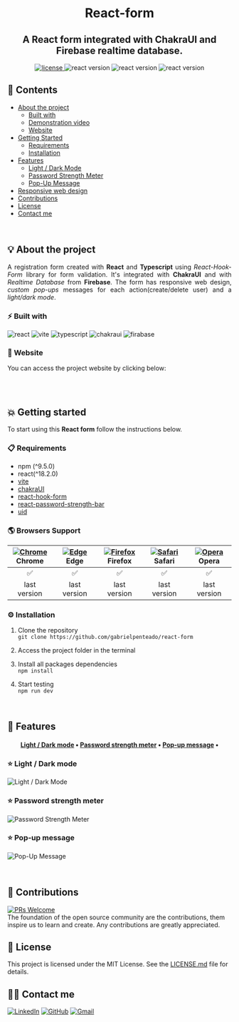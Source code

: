 <h1 align="center">
   <strong>React-form</strong>
</h1>

<h2 align="center">
  A React form integrated with ChakraUI and Firebase realtime database.  
</h2>

<div align="center">
  <a href="https://github.com/gabrielpenteado/react-form_chakra-firebase/blob/main/LICENSE.md">
    <img src="https://img.shields.io/github/license/gabrielpenteado/react-form?color=informational&style=flat-square" alt="license"/>
  </a>

  <img src="https://img.shields.io/static/v1?label=npm&message=v9.5.0&color=informational&style=flat-square" alt="react version">

  <img src="https://img.shields.io/static/v1?label=react&message=v18.2.0&color=informational&style=flat-square" alt="react version">
  
  <img src="https://img.shields.io/static/v1?label=firebase&message=v9.18.0&color=informational&style=flat-square" alt="react version">

  <!-- <img src="https://img.shields.io/website?down_color=red&down_message=offline&style=flat-square&up_color=008000&up_message=online&url=https%3A%2F%2Fmydearpage.herokuapp.com" alt="website status"> -->
</div>

## 📑 Contents 
- [About the project](#-about-the-project)
  - [Built with](#-built-with)
  - [Demonstration video](#-demonstration-video)
  - [Website](#-website)
- [Getting Started](#-getting-started)
  - [Requirements](#-requirements)
  - [Installation](#-installation)
- [Features](#-features)
  - [Light / Dark Mode](#-light-dark-mode)
  - [Password Strength Meter](#-password-strength-meter)
  - [Pop-Up Message](#-pop-up-message)
- [Responsive web design](#-responsive-web-design)
- [Contributions](#-contributions)
- [License](#-license)
- [Contact me](#-contact-me)
<br>

## 💡 About the project
<p align="justify"> 
   A registration form created with <strong>React</strong> and <strong>Typescript</strong> using 
   <em>React-Hook-Form</em> library for form validation.
   It's integrated with <strong>ChakraUI</strong> and with <em>Realtime Database</em> from <strong>Firebase</strong>.
   The form has responsive web design, <em>custom pop-ups</em> messages for each action(create/delete user) and a 
   <em>light/dark mode</em>.
</p>

### ⚡ Built with
![react](https://img.shields.io/badge/React-20232A?style=flat-sqaure&logo=react&logoColor=61DAFB)
![vite](https://img.shields.io/badge/Vite-B73BFE?style=flat-square&logo=vite&logoColor=FFD62E)
![typescript](https://img.shields.io/badge/TypeScript-007ACC?style=flat-square&logo=typescript&logoColor=white)
![chakraui](https://img.shields.io/badge/Chakra--UI-319795?style=flat-square&logo=chakra-ui&logoColor=white)
![firabase](https://img.shields.io/badge/firebase-ffca28?style=flat-square&logo=firebase&logoColor=black)

### 🔗 Website
You can access the project website by clicking below:

<!-- [![Website shields.io](https://img.shields.io/website?down_color=red&down_message=DOWN&style=for-the-badge&up_color=green&up_message=UP&url=https%3A%2F%2Fmydearpage.cyclic.app)](https://mydearpage.cyclic.app) -->
<br>
<br>

## 💥 Getting started
To start using this <strong>React form</strong> follow the instructions below.

### 📋 Requirements
- npm (^9.5.0)
- react(^18.2.0)
- [vite](https://vitejs.dev/guide/)
- [chakraUI](https://chakra-ui.com/getting-started/vite-guide)
- [react-hook-form](https://react-hook-form.com/get-started)
- [react-password-strength-bar](https://www.npmjs.com/package/react-password-strength-bar)
- [uid](https://www.npmjs.com/package/uid)

### 🌎 Browsers Support
[<img src="https://raw.githubusercontent.com/alrra/browser-logos/main/src/chrome/chrome_24x24.png" alt="Chrome" />](https://www.google.com/intl/en/chrome/)<br> Chrome | [<img src="https://raw.githubusercontent.com/alrra/browser-logos/main/src/edge/edge_24x24.png" alt="Edge" />](https://www.microsoft.com/en-us/edge)<br> Edge | [<img src="https://raw.githubusercontent.com/alrra/browser-logos/main/src/firefox/firefox_24x24.png" alt="Firefox" />](https://www.mozilla.org/en-US/firefox/new/)<br> Firefox | [<img src="https://raw.githubusercontent.com/alrra/browser-logos/main/src/safari/safari_24x24.png" alt="Safari" />](https://www.apple.com/br/safari/)<br> Safari | [<img src="https://raw.githubusercontent.com/alrra/browser-logos/main/src/opera/opera_24x24.png" alt="Opera" />](https://www.opera.com)<br> Opera 
|:------------:|:------------:|:-----------: |:------------:|:------------:|
|      ✅      |      ✅      |     ✅      |      ✅      |      ✅      |
| last version | last version | last version | last version | last version |


### ⚙️ Installation
1. Clone the repository<br>
`git clone https://github.com/gabrielpenteado/react-form`

2. Access the project folder in the terminal

3. Install all packages dependencies<br> 
`npm install`

4. Start testing<br>
`npm run dev`
<br>

## 🌌 Features
<h4 align="center">
 <a href="#-light-dark-mode">Light / Dark mode</a> •
 <a href="#-password-strength-meter">Password strength meter</a> • 
 <a href="#-pop-up-message">Pop-up message</a> • 
</h4>

### ⭐ Light / Dark mode
![Light / Dark Mode](https://raw.githubusercontent.com/gabrielpenteado/react-form/main/src/assets/light-dark.jpg)

### ⭐ Password strength meter
![Password Strength Meter](https://raw.githubusercontent.com/gabrielpenteado/react-form/main/src/assets/password.gif)<br>

### ⭐ Pop-up message
![Pop-Up Message](https://raw.githubusercontent.com/gabrielpenteado/react-form/main/src/assets/pop-ups.jpg)

<br>

## 🤝 Contributions
[![PRs Welcome](https://img.shields.io/badge/PRs-welcome-brightgreen.svg?style=flat-square)](http://makeapullrequest.com)<br>
The foundation of the open source community are the contributions, them inspire us to learn and create. Any contributions are greatly appreciated.

## 📄 License
This project is licensed under the MIT License. See the [LICENSE.md](https://github.com/gabrielpenteado/react-form/blob/main/LICENSE.md) file for details.

## 🙋‍♂️ Contact me
[![LinkedIn](https://img.shields.io/badge/LinkedIn-0077B5?style=flat-square&logo=linkedin&logoColor=white)](https://www.linkedin.com/in/gabriel-penteado)
[![GitHub](https://img.shields.io/badge/GitHub-100000?style=flat-square&logo=github&logoColor=white)](https://github.com/gabrielpenteado)
[![Gmail](https://img.shields.io/badge/gabripenteado@gmail.com-D14836?style=flat-square&logo=gmail&logoColor=white)](mailto:gabripenteado@gmail.com)